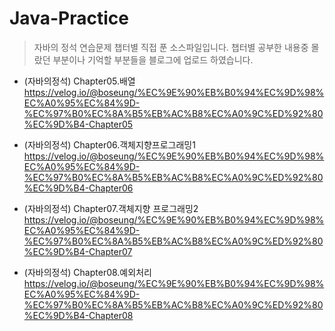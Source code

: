 # Java-Practice
> 자바의 정석 연습문제 챕터별 직접 푼 소스파일입니다.
> 챕터별 공부한 내용중 몰랐던 부분이나 기억할 부분들을 블로그에 업로드 하였습니다.

* (자바의정석) Chapter05.배열   
<https://velog.io/@boseung/%EC%9E%90%EB%B0%94%EC%9D%98%EC%A0%95%EC%84%9D-%EC%97%B0%EC%8A%B5%EB%AC%B8%EC%A0%9C%ED%92%80%EC%9D%B4-Chapter05>

* (자바의정석) Chapter06.객체지향프로그래밍1   
<https://velog.io/@boseung/%EC%9E%90%EB%B0%94%EC%9D%98%EC%A0%95%EC%84%9D-%EC%97%B0%EC%8A%B5%EB%AC%B8%EC%A0%9C%ED%92%80%EC%9D%B4-Chapter06>

* (자바의정석) Chapter07.객체지향 프로그래밍2   
<https://velog.io/@boseung/%EC%9E%90%EB%B0%94%EC%9D%98%EC%A0%95%EC%84%9D-%EC%97%B0%EC%8A%B5%EB%AC%B8%EC%A0%9C%ED%92%80%EC%9D%B4-Chapter07>

* (자바의정석) Chapter08.예외처리   
<https://velog.io/@boseung/%EC%9E%90%EB%B0%94%EC%9D%98%EC%A0%95%EC%84%9D-%EC%97%B0%EC%8A%B5%EB%AC%B8%EC%A0%9C%ED%92%80%EC%9D%B4-Chapter08>


